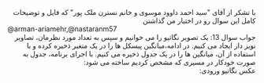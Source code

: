 <div dir="rtl">
با تشکر از آقای "سید احمد داوود موسوی و خانم نسترن ملک پور" که فایل و توضیحات کامل این سوال رو در اختیار من گذاشتن
</div>
@arman-ariamehr,@nastaranm57 

<div dir="rtl">
جواب سوال 13:
  یک تصویر نگاتیو  را می خوانیم و سپس به تعداد مورد نظرمان، تصاویر نویز دار ایجاد می کنیم. در ادامه،میانگین پیسکل ها را در یک متغیر ذخیره کرده و با استفاده از آن، میانگین ها را در یک جدول ذخیره می کنیم. با اجرای برنامه، جدول به صورت خودکار در مسیری که مشخص کردیم ساخته می شود:
</div>

<div dir="rtl">
عکس نگاتیو ورودی:
</div>

